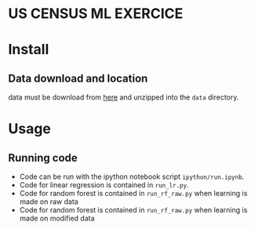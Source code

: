 US CENSUS ML EXERCICE
=====================

# Install

## Data download and location
data must be download from [here](http://thomasdata.s3.amazonaws.com/ds/us_census_full.zip) and unzipped into the `data` directory.

# Usage

## Running code
- Code can be run with the ipython notebook script  `ipython/run.ipynb`.
- Code for linear regression is contained in `run_lr.py`.
- Code for random forest is contained in `run_rf_raw.py` when learning is made on raw data
- Code for random forest is contained in `run_rf_raw.py` when learning is made on modified data